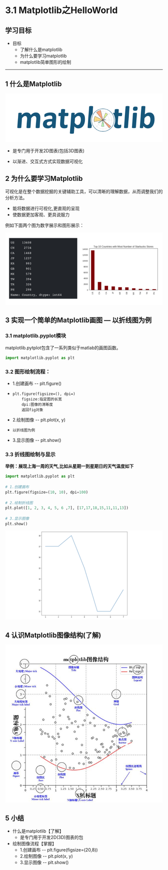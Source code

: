 # 3.1 Matplotlib之HelloWorld

## 学习目标

* 目标
  * 了解什么是matplotlib
  * 为什么要学习matplotlib
  * matplotlib简单图形的绘制

---

## 1 什么是Matplotlib

![matplotlib](./images/matplotlib图标.png)

* 是专门用于开发2D图表(包括3D图表)


* 以渐进、交互式方式实现数据可视化



## 2 为什么要学习Matplotlib

可视化是在整个数据挖掘的关键辅助工具，可以清晰的理解数据，从而调整我们的分析方法。

* 能将数据进行可视化,更直观的呈现
* 使数据更加客观、更具说服力

例如下面两个图为数字展示和图形展示：

![star](./images/star.png)



## 3 实现一个简单的Matplotlib画图 — 以折线图为例

### 3.1 matplotlib.pyplot模块

matplotlib.pytplot包含了一系列类似于matlab的画图函数。

```python
import matplotlib.pyplot as plt
```

### 3.2 图形绘制流程：

- 1.创建画布 -- plt.figure()

- ```
  plt.figure(figsize=(), dpi=)
      figsize:指定图的长宽
      dpi:图像的清晰度
      返回fig对象
  ```

- 2.绘制图像 -- plt.plot(x, y)

- ```
  以折线图为例
  ```

- 3.显示图像 -- plt.show()

### 3.3 折线图绘制与显示

**举例：展现上海一周的天气,比如从星期一到星期日的天气温度如下**

```python
import matplotlib.pyplot as plt

# 1.创建画布
plt.figure(figsize=(10, 10), dpi=100)

# 2.绘制折线图
plt.plot([1, 2, 3, 4, 5, 6 ,7], [17,17,18,15,11,11,13])

# 3.显示图像
plt.show()
```

![折线图](./images/折线图举例.png)



## 4 认识Matplotlib图像结构(了解)

![img](./images/matplotlib图像结构.jpeg)

## 5 小结

- 什么是matplotlib【了解】
  - 是专门用于开发2D(3D)图表的包
- 绘制图像流程【掌握】
  - 1.创建画布 -- plt.figure(figsize=(20,8))
  - 2.绘制图像 -- plt.plot(x, y)
  - 3.显示图像 -- plt.show()